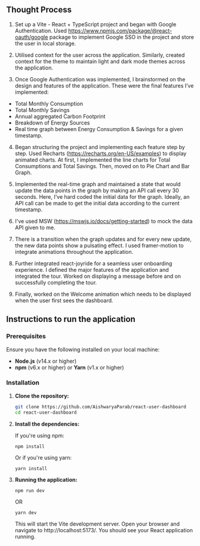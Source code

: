 ## Thought Process

1. Set up a Vite - React + TypeScript project and began with Google Authentication. Used https://www.npmjs.com/package/@react-oauth/google package to implement Google SSO in the project and store the user in local storage.

2. Utilised context for the user across the application. Similarly, created context for the theme to maintain light and dark mode themes across the application.

3. Once Google Authentication was implemented, I brainstormed on the design and features of the application. These were the final features I’ve implemented:
  - Total Monthly Consumption
  - Total Monthly Savings
  - Annual aggregated Carbon Footprint
  - Breakdown of Energy Sources
  - Real time graph between Energy Consumption & Savings for a given timestamp. 

4. Began structuring the project and implementing each feature step by step. Used Recharts (https://recharts.org/en-US/examples) to display animated charts. At first, I implemented the line charts for Total Consumptions and Total Savings. Then, moved on to Pie Chart and Bar Graph.

5. Implemented the real-time graph and maintained a state that would update the data points in the graph by making an API call every 30 seconds. Here, I’ve hard coded the initial data for the graph. Ideally, an API call can be made to get the initial data according to the current timestamp.

6. I've used MSW (https://mswjs.io/docs/getting-started) to mock the data API given to me.

7. There is a transition when the graph updates and for every new update, the new data points show a pulsating effect. I used framer-motion to integrate animations throughout the application.

8. Further integrated react-joyride for a seamless user onboarding experience. I defined the major features of the application and integrated the tour. Worked on displaying a message before and on successfully completing the tour.

9. Finally, worked on the Welcome animation which needs to be displayed when the user first sees the dashboard.

## Instructions to run the application

### Prerequisites

Ensure you have the following installed on your local machine:

- **Node.js** (v14.x or higher)
- **npm** (v6.x or higher) or **Yarn** (v1.x or higher)

### Installation

1. **Clone the repository:**

   ```bash
   git clone https://github.com/AishwaryaParab/react-user-dashboard
   cd react-user-dashboard

2. **Install the dependencies:**

   If you're using npm:
   ```
   npm install
   ```

   Or if you're using yarn:
   ```
   yarn install
   ```

3. **Running the application:**
   ```
   npm run dev
   ```

   OR 

   ```
   yarn dev
   ```

   This will start the Vite development server. Open your browser and navigate to http://localhost:5173/. You should see your React application running.
